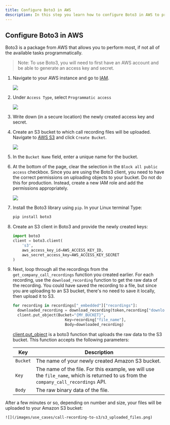 ```yaml
---
title: Configure Boto3 in AWS
description: In this step you learn how to configure Boto3 in AWS to programmatically perform all the tasks to upload call recordings to an Amazon S3 bucket
---
```


## Configure Boto3 in AWS

Boto3 is a package from AWS that allows you to perform most, if not all of the available tasks programmatically. 

> Note: To use Boto3, you will need to first have an AWS account and be able to generate an access key and secret. 

1. Navigate to your AWS instance and go to [IAM](https://console.aws.amazon.com/iam/home).

    ![](/images/use_cases/call-recording-to-s3/iam_add_user.png)

2. Under `Access Type`, select `Programmatic access`

    ![](/images/use_cases/call-recording-to-s3/iam_create_user.png)

3. Write down (in a secure location) the newly created access key and secret.

4. Create an S3 bucket to which call recording files will be uploaded. Navigate to [AWS S3](https://s3.console.aws.amazon.com/) and click `Create Bucket`.

    ![](/images/use_cases/call-recording-to-s3/s3_create_bucket.png)

5. In the `Bucket Name` field, enter a unique name for the bucket. 

6. At the bottom of the page, clear the selection in the `Block all public access` checkbox. Since you are using the Boto3 client, you need to have the correct permissions on uploading objects to your bucket. Do not do this for production. Instead, create a new IAM role and add the permissions appropriately.

    ![](/images/use_cases/call-recording-to-s3/s3_config.png)

7. Install the Boto3 library using `pip`. In your Linux terminal Type:

    ```bash
    pip install boto3
    ```

8. Create an S3 client in Boto3 and provide the newly created keys:

    ```python
    import boto3
    client = boto3.client(
        's3',
        aws_access_key_id=AWS_ACCESS_KEY_ID,
        aws_secret_access_key=AWS_ACCESS_KEY_SECRET
    )
    ```

9. Next, loop through all the recordings from the `get_company_call_recordings` function you created earlier. For each recording, use the `download_recording` function to get the raw data of the recording. You could have saved the recording to a file, but since you are uploading to an S3 bucket, there's no need to save it locally, then upload it to S3.

    ```python
    for recording in recordings["_embedded"]["recordings"]:
      downloaded_recording = download_recording(token,recording["download_url"])
      client.put_object(Bucket="{MY_BUCKET}",
                           Key=recording["file_name"],
                           Body=downloaded_recording)
    ```

    [client.put_object](https://boto3.amazonaws.com/v1/documentation/api/latest/reference/services/s3.html#S3.Client.put_object) is a boto3 function that uploads the raw data to the S3 bucket. This function accepts the following parameters:

    | Key | Description |
    | --- | ----------- |
    | `Bucket`      | The name of your newly created Amazon S3 bucket.
    | `Key`      | The name of the file. For this example, we will use the `file_name`, which is returned to us from the `company_call_recordings` API.
    | `Body`      | The raw binary data of the file.

After a few minutes or so, depending on number and size, your files will be uploaded to your Amazon S3 bucket:

    ![](/images/use_cases/call-recording-to-s3/s3_uploaded_files.png)
